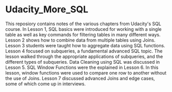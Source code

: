 # Udacity_More_SQL

This reposiory contains notes of the various chapters from Udacity's SQL course.  In Lesson 1, SQL basics were introduced for working with a single table as well as key commands for filtering tables in many different ways.  Lesson 2 shows how to combine data from multiple tables using Joins.  Lesson 3 students were taught how to aggregate data using SQL functions.  Lesson 4 focused on subqueries, a fundamental advanced SQL topic.  The lesson walked through the appropriate applications of subqueries, and the different types of subqueries.  Data Cleaning using SQL was discussed in Lesson 5.  SQL Window Functions were the explained in Lesson 6.  In this lesson, window functions were used to compare one row to another without the use of Joins.  Lesson 7 discussed advanced Joins and edge cases, some of which come up in interviews.
